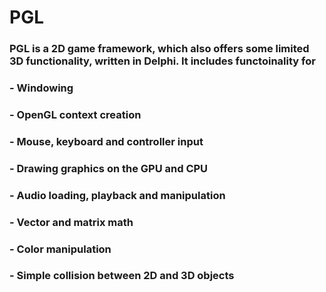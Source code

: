 # PGL

### PGL is a 2D game framework, which also offers some limited 3D functionality, written in Delphi. It includes functoinality for
### - Windowing
### - OpenGL context creation
### - Mouse, keyboard and controller input
### - Drawing graphics on the GPU and CPU
### - Audio loading, playback and manipulation
### - Vector and matrix math
### - Color manipulation
### - Simple collision between 2D and 3D objects


